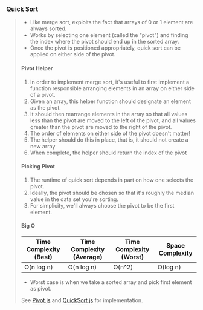 ### Quick Sort

> - Like merge sort, exploits the fact that arrays of 0 or 1 element are always sorted.
> - Works by selecting one element (called the "pivot") and finding the index where the pivot should end up in the sorted array.
> - Once the pivot is positioned appropriately, quick sort can be applied on either side of the pivot.
>
> #### Pivot Helper
>
> 1. In order to implement merge sort, it's useful to first implement a function responsible arranging elements in an array on either side of a pivot.
> 2. Given an array, this helper function should designate an element as the pivot.
> 3. It should then rearrange elements in the array so that all values less than the pivot are moved to the left of the pivot, and all values greater than the pivot are moved to the right of the pivot.
> 4. The order of elements on either side of the pivot doesn't matter!
> 5. The helper should do this in place, that is, it should not create a new array
> 6. When complete, the helper should return the index of the pivot
>
> #### Picking Pivot
>
> 1. The runtime of quick sort depends in part on how one selects the pivot.
> 2. Ideally, the pivot should be chosen so that it's roughly the median value in the data set you're sorting.
> 3. For simplicity, we'll always choose the pivot to be the first element.
>
> #### Big O
>
> | Time Complexity (Best) | Time Complexity (Average) | Time Complexity (Worst) | Space Complexity |
> | ---------------------- | ------------------------- | ----------------------- | ---------------- |
> | O(n log n)             | O(n log n)                | O(n^2)                  | O(log n)         |
>
> - Worst case is when we take a sorted array and pick first element as pivot.
>
> See [Pivot.js](Pivot.js) and [QuickSort.js](QuickSort.js) for implementation.
